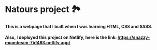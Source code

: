 # Natours project 🏞️
#### This is a webpage that I built when I was learning HTML, CSS and SASS. 
#### Also, I deployed this project on Netlify, here is the link: https://snazzy-moonbeam-7bf493.netlify.app/
 
